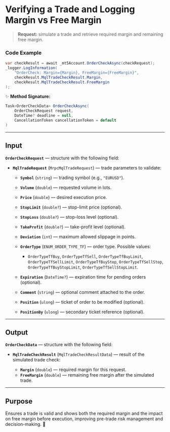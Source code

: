 # Verifying a Trade and Logging Margin vs Free Margin

> **Request:** simulate a trade and retrieve required margin and remaining free margin.

### Code Example

```csharp
var checkResult = await _mt5Account.OrderCheckAsync(checkRequest);
_logger.LogInformation(
    "OrderCheck: Margin={Margin}, FreeMargin={FreeMargin}",
    checkResult.MqlTradeCheckResult.Margin,
    checkResult.MqlTradeCheckResult.FreeMargin
);
```

✨ **Method Signature:**

```csharp
Task<OrderCheckData> OrderCheckAsync(
    OrderCheckRequest request,
    DateTime? deadline = null,
    CancellationToken cancellationToken = default
)
```

---

## Input

**`OrderCheckRequest`** — structure with the following field:

* **`MqlTradeRequest`** (`MrpcMqlTradeRequest`) — trade parameters to validate:

  * **`Symbol`** (`string`) — trading symbol (e.g., `"EURUSD"`).
  * **`Volume`** (`double`) — requested volume in lots.
  * **`Price`** (`double`) — desired execution price.
  * **`StopLimit`** (`double?`) — stop-limit price (optional).
  * **`StopLoss`** (`double?`) — stop-loss level (optional).
  * **`TakeProfit`** (`double?`) — take-profit level (optional).
  * **`Deviation`** (`int`) — maximum allowed slippage in points.
  * **`OrderType`** (`ENUM_ORDER_TYPE_TF`) — order type. Possible values:

    * `OrderTypeTfBuy`, `OrderTypeTfSell`, `OrderTypeTfBuyLimit`, `OrderTypeTfSellLimit`, `OrderTypeTfBuyStop`, `OrderTypeTfSellStop`, `OrderTypeTfBuyStopLimit`, `OrderTypeTfSellStopLimit`.
  * **`Expiration`** (`DateTime?`) — expiration time for pending orders (optional).
  * **`Comment`** (`string`) — optional comment attached to the order.
  * **`Position`** (`ulong`) — ticket of order to be modified (optional).
  * **`PositionBy`** (`ulong`) — secondary ticket reference (optional).

---

## Output

**`OrderCheckData`** — structure with the following field:

* **`MqlTradeCheckResult`** (`MqlTradeCheckResultData`) — result of the simulated trade check:

  * **`Margin`** (`double`) — required margin for this request.
  * **`FreeMargin`** (`double`) — remaining free margin after the simulated trade.

---

## Purpose

Ensures a trade is valid and shows both the required margin and the impact on free margin before execution, improving pre-trade risk management and decision-making. 🚀
